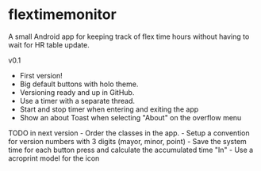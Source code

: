 flextimemonitor
===============

A small Android app for keeping track of flex time hours without having to wait for HR table update.

v0.1
- First version!
- Big default buttons with holo theme.
- Versioning ready and up in GitHub.
- Use a timer with a separate thread.
- Start and stop timer when entering and exiting the app
- Show an about Toast when selecting "About" on the overflow menu

TODO in next version
	- Order the classes in the app.
	- Setup a convention for version numbers with 3 digits (mayor, minor, point)
	- Save the system time for each button press and calculate the accumulated
	time "In"
	- Use a acroprint model for the icon
